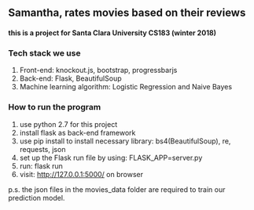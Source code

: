 ## Samantha, rates movies based on their reviews

#### this is a project for Santa Clara University CS183 (winter 2018)

### Tech stack we use
  1. Front-end: knockout.js, bootstrap, progressbarjs
  2. Back-end: Flask, BeautifulSoup
  3. Machine learning algorithm: Logistic Regression and Naive Bayes



### How to run the program
  1. use python 2.7 for this project
  2. install flask as back-end framework
  3. use pip install to install necessary library: bs4(BeautifulSoup), re, requests, json
  4. set up the Flask run file by using: FLASK_APP=server.py
  5. run: flask run
  6. visit:  http://127.0.0.1:5000/ on browser


  p.s. the json files in the movies_data folder are required to train our prediction model.

